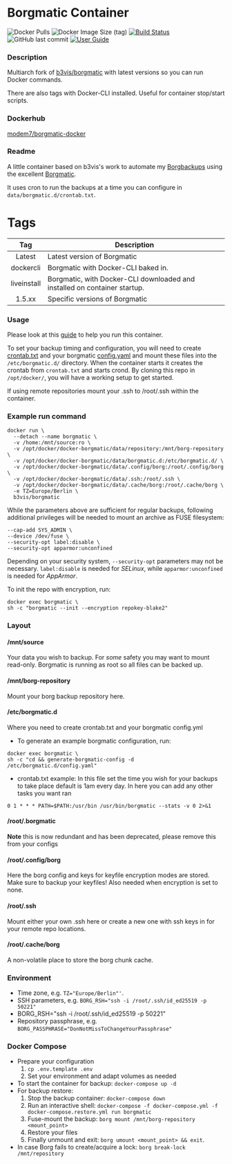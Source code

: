 # Borgmatic Container
![Docker Pulls](https://img.shields.io/docker/pulls/modem7/borgmatic-docker) 
![Docker Image Size (tag)](https://img.shields.io/docker/image-size/modem7/borgmatic-docker/latest) 
[![Build Status](https://drone.modem7.com/api/badges/modem7/docker-borgmatic/status.svg)](https://drone.modem7.com/modem7/docker-borgmatic)
![GitHub last commit](https://img.shields.io/github/last-commit/modem7/docker-borgmatic)
[![User Guide](https://img.shields.io/badge/User_Guide-OmegaWiki-informational?style=flat&logo=bookstack)](https://www.modem7.com/books/docker-backup/page/backup-docker-using-borgmatic)

### Description
Multiarch fork of [b3vis/borgmatic](https://github.com/borgmatic-collective/docker-borgmatic) with latest versions so you can run Docker commands. 

There are also tags with Docker-CLI installed. Useful for container stop/start scripts. 

### Dockerhub

[modem7/borgmatic-docker](https://hub.docker.com/repository/docker/modem7/borgmatic-docker)

### Readme

A little container based on b3vis's work to automate my [Borgbackups](https://github.com/borgbackup) using the excellent [Borgmatic](https://github.com/witten/borgmatic).

It uses cron to run the backups at a time you can configure in `data/borgmatic.d/crontab.txt`.

# Tags
| Tag | Description |
| :----: | --- |
| Latest | Latest version of Borgmatic|
| dockercli | Borgmatic with Docker-CLI baked in. |
| liveinstall | Borgmatic, with Docker-CLI downloaded and installed on container startup. |
| 1.5.xx | Specific versions of Borgmatic |

### Usage

Please look at this [guide](https://www.modem7.com/books/docker-backup/page/backup-docker-using-borgmatic) to help you run this container.

To set your backup timing and configuration, you will need to create [crontab.txt](https://github.com/modem7/docker-borgmatic/blob/master/base-fullbuild/data/borgmatic.d/crontab.txt) and your borgmatic [config.yaml](https://github.com/modem7/docker-borgmatic/blob/master/base-fullbuild/data/borgmatic.d/config.yaml) and mount these files into the `/etc/borgmatic.d/` directory. When the container starts it creates the crontab from `crontab.txt` and starts crond. By cloning this repo in `/opt/docker/`, you will have a working setup to get started. 

If using remote repositories mount your .ssh to /root/.ssh within the container.

### Example run command
```
docker run \
  --detach --name borgmatic \
  -v /home:/mnt/source:ro \
  -v /opt/docker/docker-borgmatic/data/repository:/mnt/borg-repository \
  -v /opt/docker/docker-borgmatic/data/borgmatic.d:/etc/borgmatic.d/ \
  -v /opt/docker/docker-borgmatic/data/.config/borg:/root/.config/borg \
  -v /opt/docker/docker-borgmatic/data/.ssh:/root/.ssh \
  -v /opt/docker/docker-borgmatic/data/.cache/borg:/root/.cache/borg \
  -e TZ=Europe/Berlin \
  b3vis/borgmatic
```
While the parameters above are sufficient for regular backups, following additional privileges will be needed to mount an archive as FUSE filesystem:
```
--cap-add SYS_ADMIN \
--device /dev/fuse \
--security-opt label:disable \
--security-opt apparmor:unconfined
```
Depending on your security system, `--security-opt` parameters may not be necessary. `label:disable` is needed for *SELinux*, while `apparmor:unconfined` is needed for *AppArmor*.

To init the repo with encryption, run:
```
docker exec borgmatic \
sh -c "borgmatic --init --encryption repokey-blake2"
```

### Layout
#### /mnt/source
Your data you wish to backup. For *some* safety you may want to mount read-only. Borgmatic is running as root so all files can be backed up. 
#### /mnt/borg-repository
Mount your borg backup repository here.
#### /etc/borgmatic.d
Where you need to create crontab.txt and your borgmatic config.yml
- To generate an example borgmatic configuration, run:
```
docker exec borgmatic \
sh -c "cd && generate-borgmatic-config -d /etc/borgmatic.d/config.yaml"
```
- crontab.txt example: In this file set the time you wish for your backups to take place default is 1am every day. In here you can add any other tasks you want ran
```
0 1 * * * PATH=$PATH:/usr/bin /usr/bin/borgmatic --stats -v 0 2>&1
```
#### /root/.borgmatic
**Note** this is now redundant and has been deprecated, please remove this from your configs
#### /root/.config/borg
Here the borg config and keys for keyfile encryption modes are stored. Make sure to backup your keyfiles! Also needed when encryption is set to none.
#### /root/.ssh
Mount either your own .ssh here or create a new one with ssh keys in for your remote repo locations.
#### /root/.cache/borg
A non-volatile place to store the borg chunk cache.

### Environment
- Time zone, e.g. `TZ="Europe/Berlin"'`.
- SSH parameters, e.g. `BORG_RSH="ssh -i /root/.ssh/id_ed25519 -p 50221"`
- BORG_RSH="ssh -i /root/.ssh/id_ed25519 -p 50221"
- Repository passphrase, e.g. `BORG_PASSPHRASE="DonNotMissToChangeYourPassphrase"`

### Docker Compose
  - Prepare your configuration
    1. `cp .env.template .env`
    2. Set your environment and adapt volumes as needed
  - To start the container for backup: `docker-compose up -d`
  - For backup restore: 
    1. Stop the backup container: `docker-compose down`
    2. Run an interactive shell: `docker-compose -f docker-compose.yml -f docker-compose.restore.yml run borgmatic`
    3. Fuse-mount the backup: `borg mount /mnt/borg-repository <mount_point>`
    4. Restore your files
    5. Finally unmount and exit: `borg umount <mount_point> && exit`.
  - In case Borg fails to create/acquire a lock: `borg break-lock /mnt/repository`
